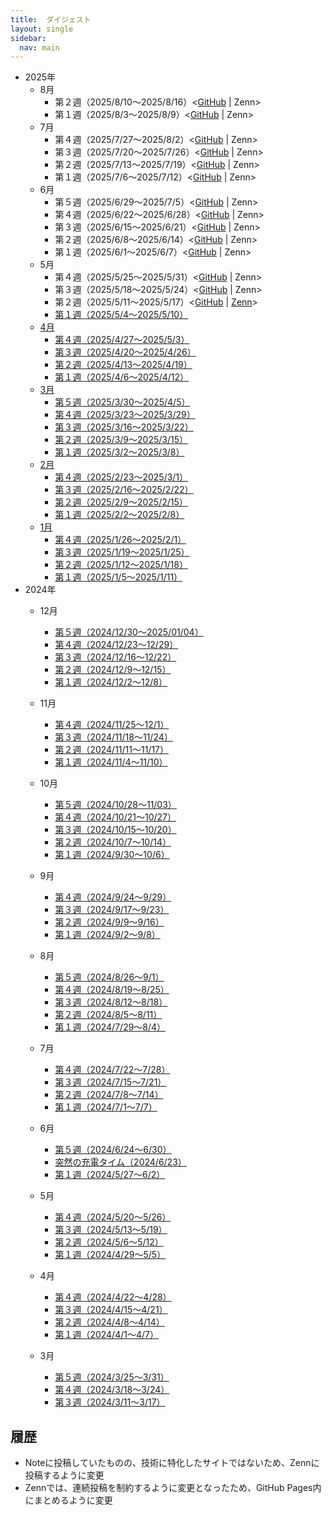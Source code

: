 ```yaml
---
title:  ダイジェスト
layout: single
sidebar:
  nav: main
---
```

- 2025年
  - 8月
    - 第２週（2025/8/10～2025/8/16）<[GitHub](2025/August/2nd) | Zenn>
    - 第１週（2025/8/3～2025/8/9）<[GitHub](2025/August/1st) | Zenn>
  - 7月
    - 第４週（2025/7/27～2025/8/2）<[GitHub](2025/July/4th) | Zenn>
    - 第３週（2025/7/20～2025/7/26）<[GitHub](2025/July/3rd) | Zenn>
    - 第２週（2025/7/13～2025/7/19）<[GitHub](2025/July/2nd) | Zenn>
    - 第１週（2025/7/6～2025/7/12）<[GitHub](2025/July/1st) | Zenn>
  - 6月
    - 第５週（2025/6/29～2025/7/5）<[GitHub](2025/June/5th) | Zenn>
    - 第４週（2025/6/22～2025/6/28）<[GitHub](2025/June/4th) | Zenn>
    - 第３週（2025/6/15～2025/6/21）<[GitHub](2025/June/3rd) | Zenn>
    - 第２週（2025/6/8～2025/6/14）<[GitHub](2025/June/2nd) | Zenn>
    - 第１週（2025/6/1～2025/6/7）<[GitHub](2025/June/1st) | Zenn>
  - 5月
    - 第４週（2025/5/25～2025/5/31）<[GitHub](2025/May/4th) | Zenn>
    - 第３週（2025/5/18～2025/5/24）<[GitHub](2025/May/3rd) | Zenn>
    - 第２週（2025/5/11～2025/5/17）<[GitHub](2025/May/2nd) | [Zenn](https://zenn.dev/tatsukiyoshi/articles/534ba7d9ae5efc)>
    - [第１週（2025/5/4～2025/5/10）](https://zenn.dev/tatsukiyoshi/articles/cfb41ea3f24b24)
  - [4月](https://zenn.dev/tatsukiyoshi/articles/ca721a62cbc949)
    - [第４週（2025/4/27～2025/5/3）](https://zenn.dev/tatsukiyoshi/articles/fa2faa4233f049)
    - [第３週（2025/4/20～2025/4/26）](https://zenn.dev/tatsukiyoshi/articles/4d81837ab85765)
    - [第２週（2025/4/13～2025/4/19）](https://zenn.dev/tatsukiyoshi/articles/68d12c763905ff)
    - [第１週（2025/4/6～2025/4/12）](https://zenn.dev/tatsukiyoshi/articles/ad9ee4ad0fe4d4)
  - [3月](https://zenn.dev/tatsukiyoshi/articles/48fed28f88451a)
    - [第５週（2025/3/30～2025/4/5）](https://zenn.dev/tatsukiyoshi/articles/ac06f0e031cda7)
    - [第４週（2025/3/23～2025/3/29）](https://zenn.dev/tatsukiyoshi/articles/cdf3415487fac8)
    - [第３週（2025/3/16～2025/3/22）](https://zenn.dev/tatsukiyoshi/articles/3b57e4ca1db456)
    - [第２週（2025/3/9～2025/3/15）](https://zenn.dev/tatsukiyoshi/articles/8c3efc852cb590)
    - [第１週（2025/3/2～2025/3/8）](https://zenn.dev/tatsukiyoshi/articles/846747df7ae1bf)
  - [2月](https://zenn.dev/tatsukiyoshi/articles/de86867cff3bf7)
    - [第４週（2025/2/23～2025/3/1）](https://zenn.dev/tatsukiyoshi/articles/5a130c0af4373e)
    - [第３週（2025/2/16～2025/2/22）](https://zenn.dev/tatsukiyoshi/articles/3ca77a7029b5bd)
    - [第２週（2025/2/9～2025/2/15）](https://zenn.dev/tatsukiyoshi/articles/2b0dab1693ba32)
    - [第１週（2025/2/2～2025/2/8）](https://zenn.dev/tatsukiyoshi/articles/33948f6f81be6c)
  - [1月](https://zenn.dev/tatsukiyoshi/articles/7d2b99c4180347)
    - [第４週（2025/1/26～2025/2/1）](https://zenn.dev/tatsukiyoshi/articles/2101d480413ee2)
    - [第３週（2025/1/19～2025/1/25）](https://zenn.dev/tatsukiyoshi/articles/f4305b2895eafa)
    - [第２週（2025/1/12～2025/1/18）](https://zenn.dev/tatsukiyoshi/articles/07af1ff37b5b07)
    - [第１週（2025/1/5～2025/1/11）](https://zenn.dev/tatsukiyoshi/articles/84c4ea56ccb5bb)
- 2024年
  - 12月
    - [第５週（2024/12/30～2025/01/04）](https://zenn.dev/tatsukiyoshi/articles/f6ecbca2728202)
    - [第４週（2024/12/23～12/29）](https://zenn.dev/tatsukiyoshi/articles/44b52a73607999)
    - [第３週（2024/12/16～12/22）](https://zenn.dev/tatsukiyoshi/articles/137b5f277afb88)
    - [第２週（2024/12/9～12/15）](https://zenn.dev/tatsukiyoshi/articles/a1023363452f87)
    - [第１週（2024/12/2～12/8）](https://note.com/taishow2020/n/n5e41614dce2c)
  - 11月
    - [第４週（2024/11/25～12/1）](https://note.com/taishow2020/n/n312b50cfbc72)
    - [第３週（2024/11/18～11/24）](https://note.com/taishow2020/n/n80147abdbc1e)
    - [第２週（2024/11/11～11/17）](https://note.com/taishow2020/n/na77bc5c54340)
    - [第１週（2024/11/4～11/10）](https://note.com/taishow2020/n/n83db7eef3b7f)
  - 10月
    - [第５週（2024/10/28～11/03）](https://note.com/taishow2020/n/ne01cbf8a80e3)
    - [第４週（2024/10/21～10/27）](https://note.com/taishow2020/n/n332cf0bbd7c9)
    - [第３週（2024/10/15～10/20）](https://note.com/taishow2020/n/n256f74c724ff)
    - [第２週（2024/10/7～10/14）](https://note.com/taishow2020/n/n988fdab26133)
    - [第１週（2024/9/30～10/6）](https://note.com/taishow2020/n/n0079e465ebae)

  - 9月
    - [第４週（2024/9/24～9/29）](https://note.com/taishow2020/n/naf647b1181ab)
    - [第３週（2024/9/17～9/23）](https://note.com/taishow2020/n/ndd1f511ea8dd)
    - [第２週（2024/9/9～9/16）](https://note.com/taishow2020/n/n69588d7b6972)
    - [第１週（2024/9/2～9/8）](https://note.com/taishow2020/n/n24e062e3d208)

  - 8月
    - [第５週（2024/8/26～9/1）](https://note.com/taishow2020/n/n6ceacc4c2ce5)
    - [第４週（2024/8/19～8/25）](https://note.com/taishow2020/n/n2d82d2ab2efe)
    - [第３週（2024/8/12～8/18）](https://note.com/taishow2020/n/n1c07dc882dba)
    - [第２週（2024/8/5～8/11）](https://note.com/taishow2020/n/ne117ba78f542)
    - [第１週（2024/7/29～8/4）](https://note.com/taishow2020/n/n86f2c0db40f3)
  - 7月  
    - [第４週（2024/7/22～7/28）](https://note.com/taishow2020/n/n42130b512659)
    - [第３週（2024/7/15～7/21）](https://note.com/taishow2020/n/ndfdf8cf32cb9)
    - [第２週（2024/7/8～7/14）](https://note.com/taishow2020/n/n46c7250f2a6f)
    - [第１週（2024/7/1～7/7）](https://note.com/taishow2020/n/n7e017b1cfcbf)
  - 6月
    - [第５週（2024/6/24～6/30）](https://note.com/taishow2020/n/n15c710629c86)
    - [突然の充電タイム（2024/6/23）](https://note.com/taishow2020/n/n632d4310f0fc)
    - [第１週（2024/5/27～6/2）](https://note.com/taishow2020/n/n0f9d50a873bd)
  - 5月
    - [第４週（2024/5/20～5/26）](https://note.com/taishow2020/n/ncccfe63af8f3)
    - [第３週（2024/5/13～5/19）](https://note.com/taishow2020/n/n3e5c83f6130a)
    - [第２週（2024/5/6～5/12）](https://note.com/taishow2020/n/n9637af4cb020)
    - [第１週（2024/4/29～5/5）](https://note.com/taishow2020/n/n96df21872cf3)
  - 4月
    - [第４週（2024/4/22～4/28）](https://note.com/taishow2020/n/n32576806941d)
    - [第３週（2024/4/15～4/21）](https://note.com/taishow2020/n/nf8d7db72432c)
    - [第２週（2024/4/8～4/14）](https://note.com/taishow2020/n/nbdee027ec3f4)
    - [第１週（2024/4/1～4/7）](https://note.com/taishow2020/n/n6b658c6cfe75)
  - 3月
    - [第５週（2024/3/25～3/31）](https://note.com/taishow2020/n/ne6dade977146)
    - [第４週（2024/3/18～3/24）](https://note.com/taishow2020/n/n0aa1d7326546)
    - [第３週（2024/3/11～3/17）](https://note.com/taishow2020/n/n524826153c94)

##  履歴
- Noteに投稿していたものの、技術に特化したサイトではないため、Zennに投稿するように変更
- Zennでは、連続投稿を制約するように変更となったため、GitHub Pages内にまとめるように変更
